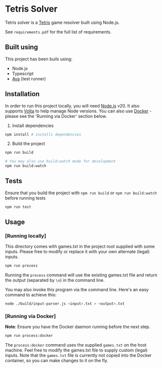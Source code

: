 
# Tetris Solver

Tetris solver is a [Tetris](https://en.wikipedia.org/wiki/Tetris) game resolver built using Node.js.

See `requirements.pdf` for the full list of requirements.

## Built using

This project has been buils using:

- Node.js
- Typescript
- [Ava](https://github.com/avajs/ava) (test runner)

## Installation

In order to run this project locally, you will need [Node.js](https://nodejs.org/en) v20. It also supports [Volta](https://volta.sh/) to help manage Node versions. You can also use [Docker](https://www.docker.com/) - please see the 'Running via Docker' section below.

1. Install dependencies

```bash
npm install # installs dependencies
```

2. Build the project

```bash
npm run build

# You may also use build:watch mode for development
npm run build:watch
```
## Tests

Ensure that you build the project with `npm run build` or `npm run build:watch` before running tests

```bash
npm run test
```

## Usage

### [Running locally]
This directory comes with games.txt in the project root supplied with some inputs. Please free to modify or replace it with your own alternate (legal) inputs.

```bash
npm run process
```

Running the `process` command will use the existing games.txt file and return the output (separated by `\n`) in the command line.

You may also invoke this program via the command line. Here's an easy command to achieve this:

```bash
node ./build/input-parser.js <input>.txt > <output>.txt
```

### [Running via Docker]

**Note**: Ensure you have the Docker daemon running before the next step.

```bash
npm run process:docker
```

The `process:docker` command uses the supplied `games.txt` on the host machine. Feel free to modify the games.txt file to supply custom (legal) inputs. Note that the `games.txt` file is currently not copied into the Docker container, so you can make changes to it on the fly.
